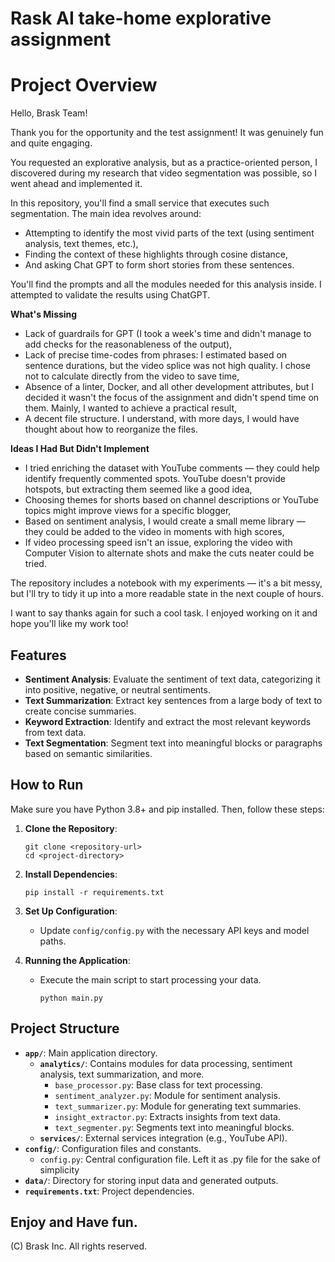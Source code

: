 # Rask AI take-home explorative assignment

# Project Overview

Hello, Brask Team!

Thank you for the opportunity and the test assignment! It was genuinely fun and quite engaging.

You requested an explorative analysis, but as a practice-oriented person, I discovered during my research that video segmentation was possible, so I went ahead and implemented it.

In this repository, you'll find a small service that executes such segmentation. The main idea revolves around:
- Attempting to identify the most vivid parts of the text (using sentiment analysis, text themes, etc.),
- Finding the context of these highlights through cosine distance,
- And asking Chat GPT to form short stories from these sentences.

You'll find the prompts and all the modules needed for this analysis inside. I attempted to validate the results using ChatGPT.

**What's Missing**
- Lack of guardrails for GPT (I took a week's time and didn't manage to add checks for the reasonableness of the output),
- Lack of precise time-codes from phrases: I estimated based on sentence durations, but the video splice was not high quality. I chose not to calculate directly from the video to save time,
- Absence of a linter, Docker, and all other development attributes, but I decided it wasn't the focus of the assignment and didn't spend time on them. Mainly, I wanted to achieve a practical result,
- A decent file structure. I understand, with more days, I would have thought about how to reorganize the files.

**Ideas I Had But Didn't Implement**
- I tried enriching the dataset with YouTube comments — they could help identify frequently commented spots. YouTube doesn't provide hotspots, but extracting them seemed like a good idea,
- Choosing themes for shorts based on channel descriptions or YouTube topics might improve views for a specific blogger,
- Based on sentiment analysis, I would create a small meme library — they could be added to the video in moments with high scores,
- If video processing speed isn't an issue, exploring the video with Computer Vision to alternate shots and make the cuts neater could be tried.

The repository includes a notebook with my experiments — it's a bit messy, but I'll try to tidy it up into a more readable state in the next couple of hours.

I want to say thanks again for such a cool task. I enjoyed working on it and hope you'll like my work too!

## Features

- **Sentiment Analysis**: Evaluate the sentiment of text data, categorizing it into positive, negative, or neutral sentiments.
- **Text Summarization**: Extract key sentences from a large body of text to create concise summaries.
- **Keyword Extraction**: Identify and extract the most relevant keywords from text data.
- **Text Segmentation**: Segment text into meaningful blocks or paragraphs based on semantic similarities.

## How to Run

Make sure you have Python 3.8+ and pip installed. Then, follow these steps:

1. **Clone the Repository**:
   ```
   git clone <repository-url>
   cd <project-directory>
   ```

2. **Install Dependencies**:
   ```
   pip install -r requirements.txt
   ```

3. **Set Up Configuration**:
   - Update `config/config.py` with the necessary API keys and model paths.

4. **Running the Application**:
   - Execute the main script to start processing your data.
     ```
     python main.py
     ```

## Project Structure

- **`app/`**: Main application directory.
  - **`analytics/`**: Contains modules for data processing, sentiment analysis, text summarization, and more.
    - `base_processor.py`: Base class for text processing.
    - `sentiment_analyzer.py`: Module for sentiment analysis.
    - `text_summarizer.py`: Module for generating text summaries.
    - `insight_extractor.py`: Extracts insights from text data.
    - `text_segmenter.py`: Segments text into meaningful blocks.
  - **`services/`**: External services integration (e.g., YouTube API).
- **`config/`**: Configuration files and constants.
  - `config.py`: Central configuration file. Left it as .py file for the sake of simplicity 
- **`data/`**: Directory for storing input data and generated outputs.
- **`requirements.txt`**: Project dependencies.

## Enjoy and Have fun.

(C) Brask Inc. All rights reserved.
